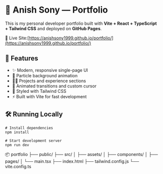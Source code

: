 # 💼 Anish Sony — Portfolio

This is my personal developer portfolio built with **Vite + React + TypeScript + Tailwind CSS** and deployed on **GitHub Pages**.

🔗 Live Site:[https://anishsony1999.github.io/portfolio/](https://anishsony1999.github.io/portfolio/)

## 🚀 Features

- ✨ Modern, responsive single-page UI
- 🌌 Particle background animation
- 🧑‍💻 Projects and experience sections
- 🎯 Animated transitions and custom cursor
- 🎨 Styled with Tailwind CSS 
- ⚡ Built with Vite for fast development

## 🛠️ Running Locally

```
# Install dependencies
npm install
```

```
# Start development server
npm run dev
```
📦 portfolio
├── public/
├── src/
│   ├── assets/
│   ├── components/
│   ├── pages/
│   └── main.tsx
├── index.html
├── tailwind.config.js
└── vite.config.ts
